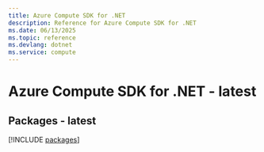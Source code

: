 ```yaml
---
title: Azure Compute SDK for .NET
description: Reference for Azure Compute SDK for .NET
ms.date: 06/13/2025
ms.topic: reference
ms.devlang: dotnet
ms.service: compute
---
```

# Azure Compute SDK for .NET - latest
## Packages - latest
[!INCLUDE [packages](compute-index.md)]